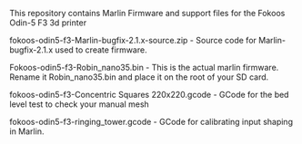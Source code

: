 This repository contains Marlin Firmware and support files for the Fokoos Odin-5 F3 3d printer

fokoos-odin5-f3-Marlin-bugfix-2.1.x-source.zip - Source code for Marlin-bugfix-2.1.x used to create firmware.

Fokoos-odin5-f3-Robin_nano35.bin - This is the actual marlin firmware. Rename it Robin_nano35.bin 
                                   and place it on the root of your SD card.

fokoos-odin5-f3-Concentric Squares 220x220.gcode - GCode for the bed level test to check your manual mesh

fokoos-odin5-f3-ringing_tower.gcode - GCode for calibrating input shaping in Marlin.
